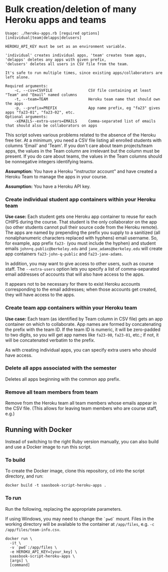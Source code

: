 # Bulk creation/deletion of many Heroku apps and teams

```
Usage: ./heroku-apps.rb [required options] [individual|team|delapps|delusers]

HEROKU_API_KEY must be set as an environment variable.

'individual' creates individual apps, 'team' creates team apps, 'delapps' deletes any apps with given prefix,
'delusers' deletes all users in CSV file from the team. 

It's safe to run multiple times, since existing apps/collaborators are left alone.

Required arguments:
    -c, --csv=CSVFILE                CSV file containing at least "Team" and "Email" named columns
    -t, --team=TEAM                  Heroku team name that should own the apps
    -p, --prefix=PREFIX              App name prefix, eg "fa23" gives apps "fa23-01", "fa23-02", etc.
Optional arguments:
    -xEMAILS--extra-users=EMAILS     Comma-separated list of emails that should also be collaborators on apps
```

This script solves various problems related to the absence of the Heroku
free tier.  At a minimum, you need a CSV file listing all enrolled
students with columns 'Email' and 'Team'.  If you don't care about
team projects/team apps, the values in the Team column are irrelevant
but the column must be present.  If you do care about teams, the
values in the Team columns should be nonnegative integers identifying teams.

**Assumption:** You have a Heroku "instructor account" and have
created a Heroku Team to manage the apps in your course.

**Assumption:** You have a Heroku API key.

### Create individual student app containers within your Heroku team

**Use case:** Each student gets one Heroku app container to reuse for each CHIPS
during the course.  That student is the only collaborator on the app
(so other students cannot pull their source code from the Heroku
remote).  The apps are named by prepending the prefix you supply to a
sanitized (all nonalphanumeric characters replaced with hyphens) email
username.  So, for example, app prefix `fa23-` (you must include the
hyphen) and student emails `john+q.public@berkeley.edu` and
`jane_adams@berkeley.edu` will create app containers
`fa23-john-q-public` and `fa23-jane-adams`.

In addition, you may want to give access to other users, such as
course staff.  The `--extra-users` option lets you specify a list of
comma-separated email addresses of accounts that will also have access
to the apps.

It appears not to be necessary for there to exist Heroku accounts
corresponding to the email addresses; when those accounts get created,
they will have access to the apps.

### Create team app containers within your Heroku team

**Use case:** Each team (as identified by Team column in CSV file)
gets an app container on which to collaborate.  App names are formed
by concatenating the prefix with the team ID.  If the team ID is
numeric, it will be zero-padded to two digits, so you will get app
names like `fa23-00`, `fa23-01`, etc.; if not, it will be concatenated
verbatim to the prefix.

As with creating individual apps, you can specify extra users who
should have access.

### Delete all apps associated with the semester

Deletes all apps beginning with the common app prefix.

### Remove all team members from team

Remove from the Heroku team all team members whose emails appear in
the CSV file.  (This allows for leaving team members who are course
staff, e.g.)

## Running with Docker

Instead of switching to the right Ruby version manually, you can also build and use a Docker image to run this script.

### To build

To create the Docker image, clone this repository, cd into the script directory, and run:

```
docker build -t saasbook-script-heroku-apps .
```

### To run

Run the following, replacing the appropriate parameters.

If using Windows, you may need to change the `` `pwd` `` mount. Files in the working directory will be available to the container at `/app/files`, e.g. `-c /app/files/team-info.csv`.

```
docker run \
  -it \
  -v `pwd`:/app/files \
  -e HEROKU_API_KEY=[your_key] \
  saasbook-script-heroku-apps \
  [args] \
  [command]
```

